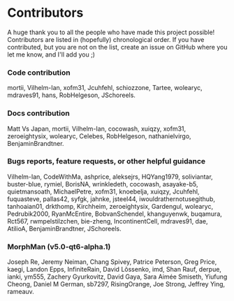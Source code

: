 # Contributors

A huge thank you to all the people who have made this project possible! Contributors are listed in (hopefully)
chronological order. If you have contributed, but you are not on the list, create an issue on GitHub where you let me
know, and I'll add you ;)

### Code contribution

mortii, Vilhelm-Ian, xofm31, Jcuhfehl, schiozzone, Tartee, wolearyc, mdraves91, hans, RobHelgeson, JSchoreels.

### Docs contribution

Matt Vs Japan, mortii, Vilhelm-Ian, cocowash, xuiqzy, xofm31, zeroeightysix, wolearyc, Celebes, RobHelgeson,
nathanielvirgo, BenjaminBrandtner.

### Bugs reports, feature requests, or other helpful guidance

Vilhelm-Ian, CodeWithMa, ashprice, aleksejrs, HQYang1979, soliviantar, buster-blue, rymiel, BorisNA, wrinkledeth,
cocowash, asayake-b5, quietmansoath, MichaelPetre, xofm31, knoebelja, xuiqzy, Jcuhfehl, fuquasteve, pallas42, syfgk,
jahnke, jsteel44, iwouldrathernotusegithub, tanhoaian01, drkthomp, Kirchheim, zeroeightysix, Gardengul, wolearyc,
Pedrubik2000, RyanMcEntire, BobvanSchendel, khanguyenwk, buqamura, Rct567, rwmpelstilzchen, bie-zheng, IncontinentCell,
mdraves91, dae, AtilioA, BenjaminBrandtner, JSchoreels.

### MorphMan (v5.0-qt6-alpha.1)

Joseph Re, Jeremy Neiman, Chang Spivey, Patrice Peterson, Greg Price, kaegi, Landon Epps, InfiniteRain, David Lõssenko,
imd, Shan Rauf, derpue, ianki, ym555, Zachery Gyurkovitz, David Gaya, Sara Aimée Smiseth, Yiufung Cheong, Daniel M
German, sb7297, RisingOrange, Joe Strong, Jeffrey Ying, rameauv.